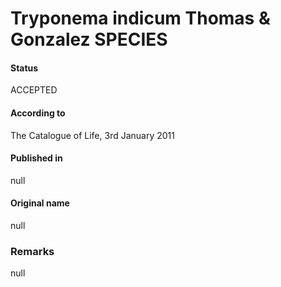 # Tryponema indicum Thomas & Gonzalez SPECIES

#### Status
ACCEPTED

#### According to
The Catalogue of Life, 3rd January 2011

#### Published in
null

#### Original name
null

### Remarks
null